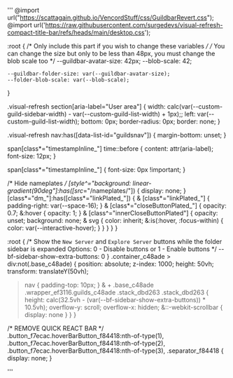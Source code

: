 '''
@import url("https://scattagain.github.io/VencordStuff/css/GuildbarRevert.css");
@import url('https://raw.githubusercontent.com/surgedevs/visual-refresh-compact-title-bar/refs/heads/main/desktop.css');

:root {
    /* Only include this part if you wish to change these variables */
    /* You can change the size but only to be less than 48px, you must change the blob scale too */
    --guildbar-avatar-size: 42px;
    --blob-scale: 42;

    --guildbar-folder-size: var(--guildbar-avatar-size);
    --folder-blob-scale: var(--blob-scale);
}

.visual-refresh section[aria-label="User area"] {
    width: calc(var(--custom-guild-sidebar-width) - var(--custom-guild-list-width) + 1px);;
    left: var(--custom-guild-list-width);
    bottom: 0px;
    border-radius: 0px;
    border: none;
}

.visual-refresh nav:has([data-list-id="guildsnav"]) {
  margin-bottom: unset;
}

span[class*="timestampInline_"] time::before {
  content: attr(aria-label);
  font-size: 12px;
}

span[class*="timestampInline_"] {
  font-size: 0px !important;
}

/* Hide nameplates */
[style^="background: linear-gradient(90deg"]:has([src*="/nameplates/"]) { display: none; }
[class*="dm_"]:has([class*="linkPlated_"]) {
    & [class*="linkPlated_"] { padding-right: var(--space-16); }
    & [class*="closeButtonPlated_"] {
        opacity: 0.7;
        &:hover { opacity: 1; }
        & [class^="innerCloseButtonPlated"] {
            opacity: unset; 
            background: none;
            & svg {
                color: inherit;
                &:is(:hover, :focus-within) { color: var(--interactive-hover); }
            }
        }
    }
}

:root {
  /* Show the `New Server` and `Explore Server` buttons while the folder sidebar is expanded
    Options: 0 - Disable buttons or 1 - Enable buttons */
  --bf-sidebar-show-extra-buttons: 0
}
.container_c48ade > div:not(.base_c48ade) {
  position: absolute;
  z-index: 1000;
  height: 50vh;
  transform: translateY(50vh);
  > nav {
    padding-top: 10px;
  }
  & + .base_c48ade .wrapper_ef3116.guilds_c48ade .stack_dbd263 .stack_dbd263 {
    height: calc(32.5vh - (var(--bf-sidebar-show-extra-buttons)) * 10.5vh);
    overflow-y: scroll;
    overflow-x: hidden;
    &::-webkit-scrollbar {
      display: none
    }
  }
}

/* REMOVE QUICK REACT BAR */
.button_f7ecac.hoverBarButton_f84418:nth-of-type(1),
.button_f7ecac.hoverBarButton_f84418:nth-of-type(2),
.button_f7ecac.hoverBarButton_f84418:nth-of-type(3),
.separator_f84418 {
   display: none;
}

'''
